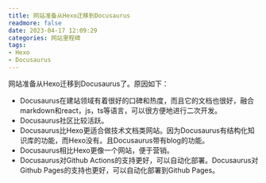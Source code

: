 ```yaml
---
title: 网站准备从Hexo迁移到Docusaurus
readmore: false
date: 2023-04-17 12:09:29
categories: 网站里程碑
tags:
- Hexo
- Docusaurus
---
```


网站准备从Hexo迁移到Docusaurus了。原因如下：
* Docusaurus在建站领域有着很好的口碑和热度，而且它的文档也很好，融合markdown和react，js，ts等语言，可以很方便地进行二次开发。
* Docusaurus社区比较活跃。
* Docusaurus比Hexo更适合做技术文档类网站。因为Docusaurus有结构化知识库的功能，而Hexo没有。且Docusaurus带有blog的功能。
* Docusaurus相比Hexo更像一个网站，便于营销。
* Docusaurus对Github Actions的支持更好，可以自动化部署。Docusaurus对Github Pages的支持也更好，可以自动化部署到Github Pages。
